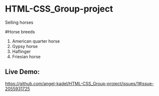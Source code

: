 # HTML-CSS_Group-project
 Selling horses

 #Horse breeds
 1. American quarter horse
 2. Gypsy horse
 3. Haflinger
 4. Friesian horse

## Live Demo:
https://github.com/angel-kadel/HTML-CSS_Group-project/issues/1#issue-2055931725
